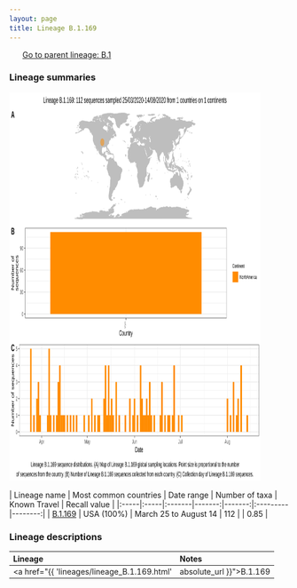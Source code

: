 ```yaml
---
layout: page
title: Lineage B.1.169
---
```




<p>
<ul class="actions small">
	 <a href="{{ 'lineages/lineage_B.1.html' | absolute_url }}" class="button special fit">Go to parent lineage: B.1</a>
</ul>
</p>
<h3> Lineage summaries</h3>

<img src="../assets/images/B.1.169.svg" alt="B.1.169 lineage summary figure" width="90%" height="700px" />


| Lineage name | Most common countries | Date range | Number of taxa | Known Travel | Recall value |
|:-----|:-----|:-------|-------:|-------:|:---------|--------:|
| <a href="{{ 'lineages/lineage_B.1.169.html' | absolute_url }}">B.1.169</a> | USA (100%) | March 25 to August 14 | 112 |  | 0.85 |

<h3>Lineage descriptions</h3>

| Lineage | Notes |
|:-----|:-----|
| <a href="{{ 'lineages/lineage_B.1.169.html' | absolute_url }}">B.1.169</a> | USA lineage (WA & OR) |

